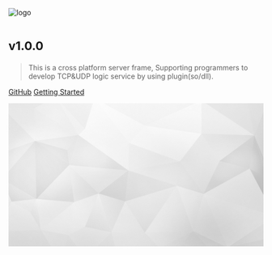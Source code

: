![logo](_images/pss.svg ':size=380x141')

# <small>v1.0.0</small>

> This is a cross platform server frame, Supporting programmers to develop TCP&UDP logic service by using plugin(so/dll).

[GitHub](https://github.com/freeeyes/PSS)
[Getting Started](#PSS)

<!-- background image -->
![background](_images/bg.jpg)